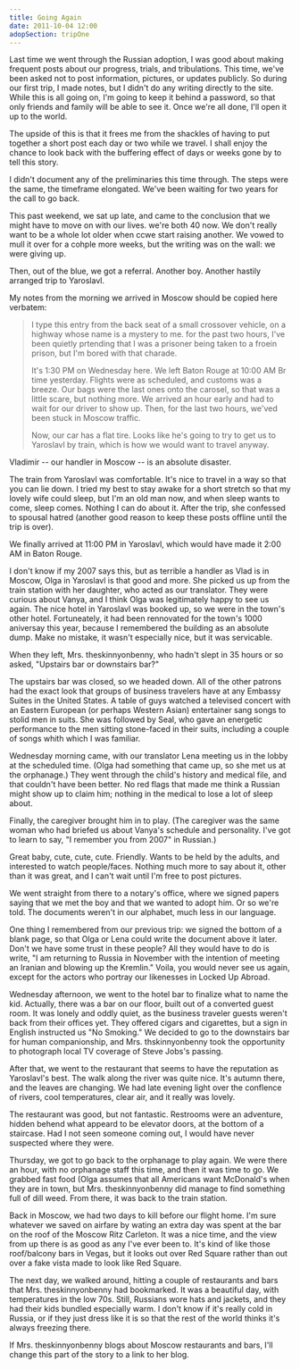 ```yaml
---
title: Going Again
date: 2011-10-04 12:00
adopSection: tripOne
---
```

Last time we went through the Russian adoption, I was good about making frequent posts about our progress, trials, and tribulations.  This time, we've been asked not to post information, pictures, or updates publicly.  So during our first trip, I made notes, but I didn't do any writing directly to the site.  While this is all going on, I'm going to keep it behind a password, so that only friends and family will be able to see it.  Once we're all done, I'll open it up to the world.

The upside of this is that it frees me from the shackles of having to put together a short post each day or two while we travel.  I shall enjoy the chance to look back with the buffering effect of days or weeks gone by to tell this story.

I didn't document any of the preliminaries this time through.  The steps were the same, the timeframe elongated.  We've been waiting for two years for the call to go back.

This past weekend, we sat up late, and came to the conclusion that we might have to move on with our lives.  we're both 40 now.  We don't really want to be a whole lot older when ccwe start raising another.  We vowed to mull it over for a cohple more weeks, but the writing was on the wall:  we were giving up.

Then, out of the blue, we got a referral.  Another boy.  Another hastily arranged trip to Yaroslavl.

My notes from the morning we arrived in Moscow should be copied here verbatem:

<blockquote><p>I type this entry from the back seat of a small crossover vehicle, on a highway whose name is a mystery to me.  for the past two hours, I've been quietly prtending that I was a prisoner being taken to a froein prison, but I'm bored with that charade.</p>

<p>It's 1:30 PM on Wednesday here.  We left Baton Rouge at 10:00 AM Br time yesterday.  Flights were as scheduled, and customs was a breeze.  Our bags were the last ones onto the carosel, so that was a little scare, but nothing more.  We arrived an hour early and had to wait for our driver to show up.  Then, for the last two hours, we'ved been stuck in Moscow traffic.</p>

<p>Now, our car has a flat tire.  Looks like he's going to try to get us to Yaroslavl by train, which is how we would want to travel anyway.
</p></blockquote>

Vladimir -- our handler in Moscow -- is an absolute disaster.

The train from Yaroslavl was comfortable.  It's nice to travel in a way so that you can lie down.  I tried my best to stay awake for a short stretch so that my lovely wife could sleep, but I'm an old man now, and when sleep wants to come, sleep comes.  Nothing I can do about it.  After the trip, she confessed to spousal hatred (another good reason to keep these posts offline until the trip is over).

We finally arrived at 11:00 PM in Yaroslavl, which would have made it 2:00 AM in Baton Rouge.

I don't know if my 2007 says this, but as terrible a handler as Vlad is in Moscow, Olga in Yaroslavl is that good and more.  She picked us up from the train station with her daughter, who acted as our translator.  They were curious about Vanya, and I think Olga was legitimately happy to see us again.  The nice hotel in Yaroslavl was booked up, so we were in the town's other hotel.  Fortuneately, it had been rennovated for the town's 1000 aniversay this year, because I remembered the building as an absolute dump.  Make no mistake, it wasn't especially nice, but it was servicable.

When they left, Mrs. theskinnyonbenny, who hadn't slept in 35 hours or so asked, "Upstairs bar or downstairs bar?"

The upstairs bar was closed, so we headed down.  All of the other patrons had the exact look that groups of business travelers have at any Embassy Suites in the United States.  A table of guys watched a televised concert with an Eastern European (or perhaps Western Asian) entertainer sang songs to stolid men in suits.  She was followed by Seal, who gave an energetic performance to the men sitting stone-faced in their suits, including a couple of songs whith which I was familiar.

Wednesday morning came, with our translator Lena meeting us in the lobby at the scheduled time.  (Olga had something that came up, so she met us at the orphanage.)  They went through the child's history and medical file, and that couldn't have been better.  No red flags that made me think a Russian might show up to claim him; nothing in the medical to lose a lot of sleep about.

Finally, the caregiver brought him in to play.  (The caregiver was the same woman who had briefed us about Vanya's schedule and personality.  I've got to learn to say, "I remember you from 2007" in Russian.)

Great baby, cute, cute, cute.  Friendly.  Wants to be held by the adults, and interested to watch people/faces.  Nothing much more to say about it, other than it was great, and I can't wait until I'm free to post pictures.

We went straight from there to a notary's office, where we signed papers saying that we met the boy and that we wanted to adopt him.  Or so we're told.  The documents weren't in our alphabet, much less in our language.

One thing I remembered from our previous trip: we signed the bottom of a blank page, so that Olga or Lena could write the document above it later.  Don't we have some trust in these people?  All they would have to do is write, "I am returning to Russia in November with the intention of meeting an Iranian and blowing up the Kremlin."  Voila, you would never see us again, except for the actors who portray our likenesses in Locked Up Abroad.

Wednesday afternoon, we went to the hotel bar to finalize what to name the kid.  Actually, there was a bar on our floor, built out of a converted guest room.  It was lonely and oddly quiet, as the business traveler guests weren't back from their offices yet.  They offered cigars and cigarettes, but a sign in English instructed us  "No Smoking."  We decided to go to the downstairs bar for human companionship, and Mrs. thskinnyonbenny took the opportunity to photograph local TV coverage of Steve Jobs's passing.

After that, we went to the restaurant that seems to have the reputation as Yaroslavl's best.  The walk along the river was quite nice.  It's autumn there, and the leaves are changing.  We had late evening light over the conflence of rivers, cool temperatures, clear air, and it really was lovely.

The restaurant was good, but not fantastic.  Restrooms were an adventure, hidden behend what appeard to be elevator doors, at the bottom of a staircase.  Had I not seen someone coming out, I would have never suspected where they were.

Thursday, we got to go back to the orphanage to play again.  We were there an hour, with no orphanage staff this time, and then it was time to go.  We grabbed fast food (Olga assumes that all Americans want McDonald's when they are in town, but Mrs. theskinnyonbenny did manage to find something full of dill weed.  From there, it was back to the train station.

Back in Moscow, we had two days to kill before our flight home.  I'm sure whatever we saved on airfare by wating an extra day was spent at the bar on the roof of the Moscow Ritz Carleton.  It was a nice time, and the view from up there is as good as any I've ever been to.  It's kind of like those roof/balcony bars in Vegas, but it looks out over Red Square rather than out over a fake vista made to look like Red Square.

The next day, we walked around, hitting a couple of restaurants and bars that Mrs. theskinnyonbenny had bookmarked.  It was a beautiful day, with temperatures in the low 70s.  Still, Russians wore hats and jackets, and they had their kids bundled especially warm.  I don't know if it's really cold in Russia, or if they just dress like it is so that the rest of the world thinks it's always freezing there.

If Mrs. theskinnyonbenny blogs about Moscow restaurants and bars, I'll change this part of the story to a link to her blog.